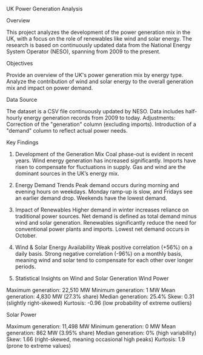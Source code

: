 UK Power Generation Analysis

Overview

This project analyzes the development of the power generation mix in the UK, with a focus on the role of renewables like wind and solar energy. The research is based on continuously updated data from the National Energy System Operator (NESO), spanning from 2009 to the present.

Objectives

Provide an overview of the UK's power generation mix by energy type.
Analyze the contribution of wind and solar energy to the overall generation mix and impact on power demand.

Data Source

The dataset is a CSV file continuously updated by NESO.
Data includes half-hourly energy generation records from 2009 to today.
Adjustments:
Correction of the "generation" column (excluding imports).
Introduction of a "demand" column to reflect actual power needs.

Key Findings

1. Development of the Generation Mix
Coal phase-out is evident in recent years.
Wind energy generation has increased significantly.
Imports have risen to compensate for fluctuations in supply.
Gas and wind are the dominant sources in the UK’s energy mix.

2. Energy Demand Trends
Peak demand occurs during morning and evening hours on weekdays.
Monday ramp-up is slow, and Fridays see an earlier demand drop.
Weekends have the lowest demand.

3. Impact of Renewables
Higher demand in winter increases reliance on traditional power sources.
Net demand is defined as total demand minus wind and solar generation.
Renewables significantly reduce the need for conventional power plants and imports.
Lowest net demand occurs in October.

4. Wind & Solar Energy Availability
Weak positive correlation (+56%) on a daily basis.
Strong negative correlation (-96%) on a monthly basis, meaning wind and solar tend to compensate for each other over longer periods.

5. Statistical Insights on Wind and Solar Generation
Wind Power

Maximum generation: 22,510 MW
Minimum generation: 1 MW
Mean generation: 4,830 MW (27.3% share)
Median generation: 25.4%
Skew: 0.31 (slightly right-skewed)
Kurtosis: -0.96 (low probability of extreme outliers)

Solar Power

Maximum generation: 11,498 MW
Minimum generation: 0 MW
Mean generation: 862 MW (3.95% share)
Median generation: 0% (high variability)
Skew: 1.66 (right-skewed, meaning occasional high peaks)
Kurtosis: 1.9 (prone to extreme values)
